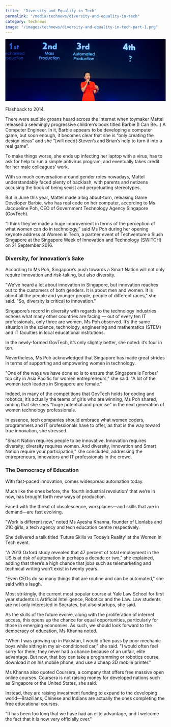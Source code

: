 ```yaml
---
title:  "Diversity and Equality in Tech"
permalink: "/media/technews/diversity-and-equality-in-tech"
category: technews
image: "/images/technews/diversity-and-equality-in-tech-part-1.png"
---
```


![Diversity and Equality in Tech](/images/technews/diversity-and-equality-in-tech-part-1.png)

Flashback to 2014.

There were audible groans heard across the internet when toymaker Mattel released a seemingly progressive children’s book titled Barbie (I Can Be…) A Computer Engineer. In it, Barbie appears to be developing a computer game, but soon enough, it becomes clear that she is “only creating the design ideas” and she “[will need] Steven’s and Brian’s help to turn it into a real game”.

To make things worse, she ends up infecting her laptop with a virus, has to ask for help to run a simple antivirus program, and eventually takes credit for her male colleagues’ work.

With so much conversation around gender roles nowadays, Mattel understandably faced plenty of backlash, with parents and netizens accusing the book of being sexist and perpetuating stereotypes.

But in June this year, Mattel made a big about-turn, releasing Game Developer Barbie, who has real code on her computer, according to Ms Jacqueline Poh, CEO of Government Technology Agency Singapore (GovTech).

“I think they’ve made a huge improvement in terms of the perception of what women can do in technology,” said Ms Poh during her opening keynote address at Women in Tech, a partner event of Techventure x Slush Singapore at the Singapore Week of Innovation and Technology (SWITCH) on 21 September 2016.

### **Diversity, for Innovation’s Sake**
According to Ms Poh, Singapore’s push towards a Smart Nation will not only require innovation and risk-taking, but also diversity.

"We’ve heard a lot about innovation in Singapore, but innovation reaches out to the customers of both genders. It is about men and women. It is about all the people and younger people, people of different races," she said. "So, diversity is critical to innovation."

Singapore’s record in diversity with regards to the technology industries echoes what many other countries are facing — out of every ten IT professionals, only three are women, Ms Poh observed. It’s the same situation in the science, technology, engineering and mathematics (STEM) and IT faculties in local educational institutions.

In the newly-formed GovTech, it’s only slightly better, she noted: it’s four in ten.

Nevertheless, Ms Poh acknowledged that Singapore has made great strides in terms of supporting and empowering women in technology.

"One of the ways we have done so is to ensure that Singapore is Forbes’ top city in Asia Pacific for women entrepreneurs," she said. "A lot of the women tech leaders in Singapore are female."

Indeed, in many of the competitions that GovTech holds for coding and robotics, it’s actually the teams of girls who are winning, Ms Poh shared, adding that she sees "huge potential and promise" in the next generation of women technology professionals.

In essence, tech companies should embrace what women coders, programmers and IT professionals have to offer, as that is the way toward true innovation, she stressed.

"Smart Nation requires people to be innovative. Innovation requires diversity; diversity requires women. And diversity, innovation and Smart Nation require your participation," she concluded, addressing the entrepreneurs, innovators and IT professionals in the crowd.

### **The Democracy of Education**
With fast-paced innovation, comes widespread automation today.

Much like the ones before, the 'fourth industrial revolution' that we’re in now, has brought forth new ways of production.

Faced with the threat of obsolescence, workplaces—and skills that are in demand—are fast evolving.

"Work is different now," noted Ms Ayesha Khanna, founder of Lionlabs and 21C girls, a tech agency and tech education centre respectively.

She delivered a talk titled ‘Future Skills vs Today’s Reality’ at the Women in Tech event.

"A 2013 Oxford study revealed that 47 percent of total employment in the US is at risk of automation in perhaps a decade or two," she explained, adding that there’s a high chance that jobs such as telemarketing and technical writing won’t exist in twenty years.

"Even CEOs do so many things that are routine and can be automated," she said with a laugh.

Most strikingly,  the current most popular course at Yale Law School for first year students is Artificial Intelligence, Robotics and the Law. Law students are not only interested in Socrates, but also startups, she said.

As the skills of the future evolve, along with the proliferation of internet access, this opens up the chance for equal opportunities, particularly for those in emerging economies. As such, we should look forward to the democracy of education, Ms Khanna noted.

"When I was growing up in Pakistan, I would often pass by poor mechanic boys while sitting in my air-conditioned car," she said. "I would often feel sorry for them; they never had a chance because of an unfair, elite advantage. But now, that boy can take a programming or robotics course, download it on his mobile phone, and use a cheap 3D mobile printer."

Ms Khanna also quoted Coursera, a company that offers free massive open online courses. Coursera is not raising money for developed nations such as Singapore or the United States, she said.

Instead, they are raising investment funding to expand to the developing world—Brazilians, Chinese and Indians are actually the ones completing the free educational courses.

"It has been too long that we have had an elite advantage, and I welcome the fact that it is now very officially over."
